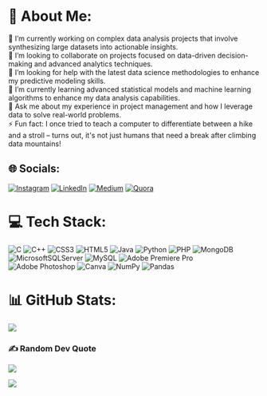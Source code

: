 # 💫 About Me:
🔭 I’m currently working on complex data analysis projects that involve synthesizing large datasets into actionable insights.<br>👯 I’m looking to collaborate on projects focused on data-driven decision-making and advanced analytics techniques.<br>🤝 I’m looking for help with the latest data science methodologies to enhance my predictive modeling skills.<br>🌱 I’m currently learning advanced statistical models and machine learning algorithms to enhance my data analysis capabilities.<br>💬 Ask me about my experience in project management and how I leverage data to solve real-world problems.<br>⚡ Fun fact: I once tried to teach a computer to differentiate between a hike and a stroll – turns out, it's not just humans that need a break after climbing data mountains!


## 🌐 Socials:
[![Instagram](https://img.shields.io/badge/Instagram-%23E4405F.svg?logo=Instagram&logoColor=white)](https://instagram.com/sanalpillai) [![LinkedIn](https://img.shields.io/badge/LinkedIn-%230077B5.svg?logo=linkedin&logoColor=white)](https://linkedin.com/in/sanalpillai97) [![Medium](https://img.shields.io/badge/Medium-12100E?logo=medium&logoColor=white)](https://medium.com/@sanalp) [![Quora](https://img.shields.io/badge/Quora-%23B92B27.svg?logo=Quora&logoColor=white)](https://quora.com/profile/SP-1901) 

# 💻 Tech Stack:
![C](https://img.shields.io/badge/c-%2300599C.svg?style=for-the-badge&logo=c&logoColor=white) ![C++](https://img.shields.io/badge/c++-%2300599C.svg?style=for-the-badge&logo=c%2B%2B&logoColor=white) ![CSS3](https://img.shields.io/badge/css3-%231572B6.svg?style=for-the-badge&logo=css3&logoColor=white) ![HTML5](https://img.shields.io/badge/html5-%23E34F26.svg?style=for-the-badge&logo=html5&logoColor=white) ![Java](https://img.shields.io/badge/java-%23ED8B00.svg?style=for-the-badge&logo=openjdk&logoColor=white) ![Python](https://img.shields.io/badge/python-3670A0?style=for-the-badge&logo=python&logoColor=ffdd54) ![PHP](https://img.shields.io/badge/php-%23777BB4.svg?style=for-the-badge&logo=php&logoColor=white) ![MongoDB](https://img.shields.io/badge/MongoDB-%234ea94b.svg?style=for-the-badge&logo=mongodb&logoColor=white) ![MicrosoftSQLServer](https://img.shields.io/badge/Microsoft%20SQL%20Server-CC2927?style=for-the-badge&logo=microsoft%20sql%20server&logoColor=white) ![MySQL](https://img.shields.io/badge/mysql-%2300000f.svg?style=for-the-badge&logo=mysql&logoColor=white) ![Adobe Premiere Pro](https://img.shields.io/badge/Adobe%20Premiere%20Pro-9999FF.svg?style=for-the-badge&logo=Adobe%20Premiere%20Pro&logoColor=white) ![Adobe Photoshop](https://img.shields.io/badge/adobe%20photoshop-%2331A8FF.svg?style=for-the-badge&logo=adobe%20photoshop&logoColor=white) ![Canva](https://img.shields.io/badge/Canva-%2300C4CC.svg?style=for-the-badge&logo=Canva&logoColor=white) ![NumPy](https://img.shields.io/badge/numpy-%23013243.svg?style=for-the-badge&logo=numpy&logoColor=white) ![Pandas](https://img.shields.io/badge/pandas-%23150458.svg?style=for-the-badge&logo=pandas&logoColor=white)
# 📊 GitHub Stats:
<!--
![](https://github-readme-stats.vercel.app/api?username=SanalPillai&theme=dark&hide_border=false&include_all_commits=false)<br/>
![](https://github-readme-streak-stats.herokuapp.com/?user=SanalPillai&theme=dark&hide_border=false)<br/>
-->
![](https://github-readme-stats.vercel.app/api/top-langs/?username=SanalPillai&theme=dark&hide_border=false&include_all_commits=false&count_private=false&layout=compact)

### ✍️ Random Dev Quote
![](https://quotes-github-readme.vercel.app/api?type=horizontal&theme=radical)

[![](https://visitcount.itsvg.in/api?id=SanalPillai&icon=0&color=0)](https://visitcount.itsvg.in)

<!-- Proudly created with GPRM ( https://gprm.itsvg.in ) -->
